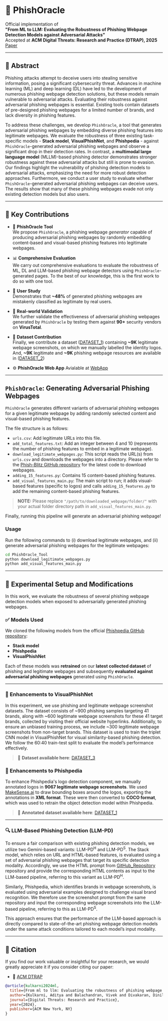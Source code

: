 # 🔐 PhishOracle

Official implementation of  
**"From ML to LLM: Evaluating the Robustness of Phishing Webpage Detection Models against Adversarial Attacks"**  
Accepted at **ACM Digital Threats: Research and Practice (DTRAP), 2025** [Paper](https://dl.acm.org/doi/pdf/10.1145/3737295)

---

## 📖 Abstract

Phishing attacks attempt to deceive users into stealing sensitive information, posing a significant cybersecurity threat. Advances in machine learning (ML) and deep learning (DL) have led to the development of numerous phishing webpage detection solutions, but these models remain vulnerable to adversarial attacks. Evaluating their robustness against adversarial phishing webpages is essential. Existing tools contain datasets of pre-designed phishing webpages for a limited number of brands, and lack diversity in phishing features.
  
  To address these challenges, we develop `PhishOracle`, a tool that generates adversarial phishing webpages by embedding diverse phishing features into legitimate webpages. We evaluate the robustness of three existing task-specific models - **Stack model**, **VisualPhishNet**, and **Phishpedia** - against `PhishOracle`-generated adversarial phishing webpages and observe a significant drop in their detection rates. In contrast, a **multimodal large language model** (MLLM)-based phishing detector demonstrates stronger robustness against these adversarial attacks but still is prone to evasion. Our findings highlight the vulnerability of phishing detection models to adversarial attacks, emphasizing the need for more robust detection approaches. Furthermore, we conduct a user study to evaluate whether `PhishOracle`-generated adversarial phishing webpages can deceive users. The results show that many of these phishing webpages evade not only existing detection models but also users.

---

## 🚀 Key Contributions

- 🔧 **PhishOracle Tool**  
   We propose `PhishOracle`, a phishing webpage *generator* capable of producing adversarial phishing webpages by randomly embedding content-based and visual-based phishing features into legitimate webpages.

- 📊 **Comprehensive Evaluation**  
  We carry out comprehensive evaluations to evaluate the robustness of ML, DL and LLM-based phishing webpage detectors using `PhishOracle`-generated pages. To the best of our knowledge, this is the first work to do so with one tool.

- 🧠 **User Study**  
  Demonstrates that **~48%** of generated phishing webpages are mistakenly classified as legitimate by real users.

- 🧪 **Real-world Validation**  
  We further validate the effectiveness of adversarial phishing webpages generated by `PhishOracle` by testing them against **90+** security vendors on **VirusTotal**.

- 📂 **Dataset Contribution**  
  Finally, we contribute a dataset ([DATASET_1](https://drive.google.com/drive/folders/1rvzo5EGu78RnhXzcRL8OH_28Yo_Nxj6Z?usp=sharing)) containing **~9K** legitimate webpage screenshots, on which we manually labelled the identity logos. And, **~9K** legitimate and **~9K** phishing webpage resources are available in ([DATASET_2](https://iitdh-my.sharepoint.com/:f:/g/personal/222011001_iitdh_ac_in/EjiS5itXWzZFtcqNGf-qFYEBNWrlM9ERz4JwFcY0KJe0DA?e=0CZatU)) 

- ⚙️ **PhishOracle Web App**
  Avialable at [WebApp](https://github.com/LetsBeSecure/PhishOracle-Webapp)

---

## `PhishOracle`: Generating Adversarial Phishing Webpages

`PhishOracle` generates different variants of adversarial phishing webpages for a given legitimate webpage by adding randomly selected content and visual-based phishing features.

The file structure is as follows:
  - `urls.csv`: Add legitimate URLs into this file.  
  - `add_total_features.txt`: Add an integer between 4 and 10 (represents the number of phishing features to embed in a legitimate webpage).  
  - `download_legitimate_webpages.py`: This script reads the URL(s) from `urls.csv` and downloads the webpages into a directory. Please refer to the [Phish-Blitz GitHub repository](https://github.com/Duddu-Hriday/Phish-Blitz) for the latest code to download webpages.  
  - `adding_15_features.py`: Contains 15 content-based phishing features.
  - `add_visual_features_main.py`: The main script to run; it adds visual-based features (specific to logos) and calls `adding_15_features.py` to add the remaining content-based phishing features.

> **NOTE:** Please replace `"/path/to/downloaded_webpage/folder/"` with your actual folder directory path in `add_visual_features_main.py`.

Finally, running this pipeline will generate an adversarial phishing webpage!

### Usage

Run the following commands to (i) download legitimate webpages, and (ii) generate adversarial phishing webpages for the legitimate webpages:

```bash
cd PhishOracle_Tool
python download_legitimate_webpages.py
python add_visual_features_main.py
```
---

## 🧪 Experimental Setup and Modifications

In this work, we evaluate the robustness of several phishing webpage detection models when exposed to adversarially generated phishing webpages.

### ✅ Models Used

We cloned the following models from the official [Phishpedia GitHub repository](https://github.com/lindsey98/Phishpedia):

- **Stack model**
- **Phishpedia**
- **VisualPhishNet**

Each of these models was **retrained** on our **latest collected dataset** of phishing and legitimate webpages and subsequently **evaluated against adversarial phishing webpages** generated using `PhishOracle`.

---

### 🧩 Enhancements to VisualPhishNet

In this experiment, we use phishing and legitimate webpage screenshot datasets. The dataset consists of ~900 phishing samples targeting 41 brands, along with ~600 legitimate webpage screenshots for these 41 target brands, collected by visiting their official website hyperlinks. Additionally, to ensure an unbiased training process, we include ~300 legitimate webpage screenshots from non-target brands. This dataset is used to train the triplet CNN model in VisualPhishNet for visual similarity-based phishing detection. We follow the 60:40 train-test split to evaluate the model’s performance effectively.

> 📂 **Dataset available here**: [DATASET_3](https://drive.google.com/drive/folders/1-uFoOrVRQehAgRy-M6lGicgZnNMo2se1?usp=sharing)

### 🧩 Enhancements to Phishpedia

To enhance Phishpedia's logo detection component, we manually annotated logos in **9067 legitimate webpage screenshots**. We used [MakeSense.ai](https://makesense.ai/) to draw bounding boxes around the logos, exporting the annotations in **XML format**. These were then converted to **COCO format**, which was used to retrain the object detection model within Phishpedia.

> 📂 **Annotated dataset available here**: [DATASET_1](https://drive.google.com/drive/folders/1rvzo5EGu78RnhXzcRL8OH_28Yo_Nxj6Z?usp=sharing)

---

### 🔍 LLM-Based Phishing Detection (LLM-PD)

To ensure a fair comparison with existing phishing detection models, we utilize two Gemini-based variants: LLM-PD<sup>H</sup> and LLM-PD<sup>S</sup>. The Stack model, which relies on URL and HTML-based features, is evaluated using a set of adversarial phishing webpages that target its specific detection modality. Accordingly, we use the HTML prompt  from [GitHub_Repository](https://github.com/jehleekr/multimodal_llm_phishing_detection) repository and provide the corresponding HTML contents as input to the LLM-based pipeline, referring to this variant as LLM-PD<sup>H</sup>.

Similarly, Phishpedia, which identifies brands in webpage screenshots, is evaluated using adversarial examples designed to challenge visual brand recognition. We therefore use the screenshot prompt from the same repository and input the corresponding webpage screenshots into the LLM-based pipeline, referring to this as LLM-PD<sup>S</sup>.

This approach ensures that the performance of the LLM-based approach is directly compared to state-of-the-art phishing webpage detection models under the same attack conditions tailored to each model’s input modality.

---

## 📄 Citation

If you find our work valuable or insightful for your research, we would greatly appreciate it if you consider citing our paper:
- 📄 [ACM DTRAP](https://dl.acm.org/doi/pdf/10.1145/3737295)

```bibtex
@article{kulkarni2024ml,
  title={From ml to llm: Evaluating the robustness of phishing webpage detection models against adversarial attacks},
  author={Kulkarni, Aditya and Balachandran, Vivek and Divakaran, Dinil Mon and Das, Tamal},
  journal={Digital Threats: Research and Practice},
  year={2024},
  publisher={ACM New York, NY}
}
